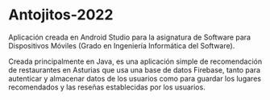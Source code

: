 # Antojitos-2022
Aplicación creada en Android Studio para la asignatura de Software para Dispositivos Móviles (Grado en Ingeniería Informática del Software).

Creada principalmente en Java, es una aplicación simple de recomendación de restaurantes en Asturias que usa una base de datos Firebase, tanto para autenticar y 
almacenar datos de los usuarios como para guardar los lugares recomendados y las reseñas establecidas por los usuarios.



